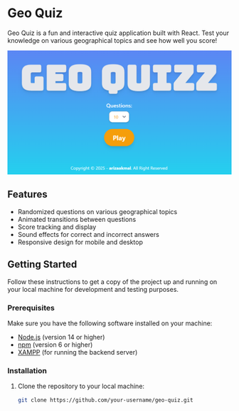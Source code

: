 # Geo Quiz

Geo Quiz is a fun and interactive quiz application built with React. Test your knowledge on various geographical topics and see how well you score!

![Geo Quiz Screenshot](./public/ss.png)

## Features

- Randomized questions on various geographical topics
- Animated transitions between questions
- Score tracking and display
- Sound effects for correct and incorrect answers
- Responsive design for mobile and desktop

## Getting Started

Follow these instructions to get a copy of the project up and running on your local machine for development and testing purposes.

### Prerequisites

Make sure you have the following software installed on your machine:

- [Node.js](https://nodejs.org/) (version 14 or higher)
- [npm](https://www.npmjs.com/) (version 6 or higher)
- [XAMPP](https://www.apachefriends.org/index.html) (for running the backend server)

### Installation

1. Clone the repository to your local machine:

   ```bash
   git clone https://github.com/your-username/geo-quiz.git
   ```
